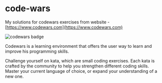 # code-wars
My solutions for codewars exercises from website - [https://www.codewars.com](https://www.codewars.com)

![codewars badge](https://www.codewars.com/users/mccaune/badges/large)

Codewars is a learning environment that offers the user way to learn and improve his programming skills. 

Challenge yourself on kata, which are small coding exercises. Each kata is crafted by the community to help you strengthen different coding skills. Master your current language of choice, or expand your understanding of a new one.
